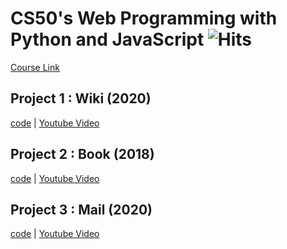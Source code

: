 # CS50's Web Programming with Python and JavaScript ![Hits](https://hits.seeyoufarm.com/api/count/incr/badge.svg?url=https://github.com/asifo1/cs50w&title=Views)


[Course Link](https://courses.edx.org/courses/course-v1:HarvardX+CS50W+Web/course/)

## Project 1 : Wiki (2020)

[code](https://github.com/asifo1/cs50w/tree/master/wiki) | [Youtube Video](https://youtu.be/d0CcH486S5A)

## Project 2 : Book (2018)

[code](https://github.com/asifo1/critbooks) | [Youtube Video](https://youtu.be/4V4BZFmB3ns)

## Project 3 : Mail (2020)

[code](https://github.com/asifo1/cs50w/tree/master/mail) | [Youtube Video](https://youtu.be/fcmtQ1LpKkI)

